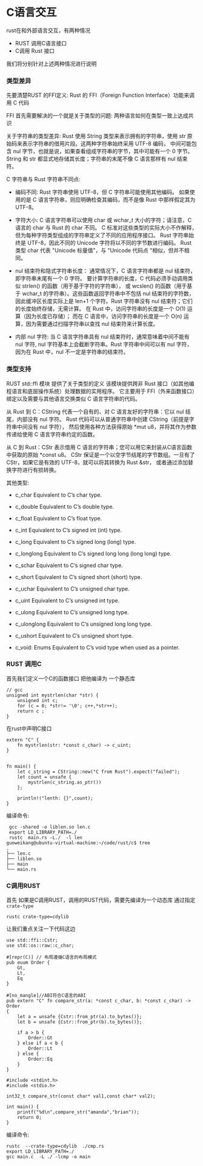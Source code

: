 # C语言交互

rust在和外部语言交互，有两种情况

 - RUST 调用C语言接口
 - C调用 Rust 接口 
 
我们将分别针对上述两种情况进行说明


### 类型差异

先要清楚RUST 的FFI定义: Rust 的 FFI（Foreign Function Interface）功能来调用 C 代码

FFI 首先需要解决的一个就是关于类型的问题: 两种语言如何在类型一致上达成共识

关于字符串的类型差异: 
Rust 使用 String 类型来表示拥有的字符串，使用 str 原始码来表示字符串的借用片段。这两种字符串始终采用 UTF-8 编码，
中间可能包含 nul 字节，也就是说，如果查看组成字符串的字节，其中可能有一个 0 字节。String 和 str 都显式地存储其长度；字符串的末尾不像 C 语言那样有 nul 结束符。

C 字符串与 Rust 字符串不同点: 

 - 编码不同:  Rust 字符串使用 UTF-8，但 C 字符串可能使用其他编码。
   如果使用的是 C 语言字符串，则应明确检查其编码，而不是像 Rust 中那样假定其为 UTF-8。

 - 字符大小: C 语言字符串可以使用 char 或 wchar_t 大小的字符；请注意，C 语言的 char 与 Rust 的 char 不同。
   C 标准对这些类型的实际大小不作解释，但为每种字符类型组成的字符串定义了不同的应用程序接口。
   Rust 字符串始终是 UTF-8，因此不同的 Unicode 字符将以不同的字节数进行编码。
   Rust 类型 char 代表 "Unicode 标量值"，与 "Unicode 代码点 "相似，但并不相同。
 - nul 结束符和隐式字符串长度： 通常情况下，C 语言字符串都是 nul 结束符，即字符串末尾有一个 0 字符。
    要计算字符串的长度，C 代码必须手动调用类似 strlen() 的函数（用于基于字符的字符串），
	或 wcslen() 的函数（用于基于 wchar_t 的字符串）。这些函数返回字符串中不包括 nul 结束符的字符数，
	因此缓冲区长度实际上是 len+1 个字符。Rust 字符串没有 nul 结束符；它们的长度始终存储，无需计算。
	在 Rust 中，访问字符串的长度是一个 O(1) 运算（因为长度已存储）；
	而在 C 语言中，访问字符串的长度是一个 O(n) 运算，因为需要通过扫描字符串以查找 nul 结束符来计算长度。
 - 内部 nul 字符: 当 C 语言字符串具有 nul 结束符时，通常意味着中间不能有 nul 字符, 
    nul 字符基本上会截断字符串。Rust 字符串中间可以有 nul 字符，因为在 Rust 中，nul 不一定是字符串的结束符。

### 类型支持

RUST std::ffi 模块 提供了关于类型的定义 
该模块提供跨非 Rust 接口（如其他编程语言和底层操作系统）处理数据的实用程序。
它主要用于 FFI（外来函数接口）绑定以及需要与其他语言交换类似 C 语言字符串的代码。


从 Rust 到 C：CString 代表一个自有的、对 C 语言友好的字符串：它以 nul 结尾，内部没有 nul 字符。
   Rust 代码可以从普通字符串中创建 CString（前提是字符串中间没有 nul 字符），
   然后使用各种方法获得原始 *mut u8，并将其作为参数传递给使用 C 语言字符串约定的函数。

从 C 到 Rust：CStr 表示借用 C 语言的字符串；您可以用它来封装从C语言函数中获取的原始 *const u8。
   CStr 保证是一个以空字节结尾的字节数组。一旦有了 CStr，如果它是有效的 UTF-8，就可以将其转换为 Rust &str，
   或者通过添加替换字符进行有损转换。


其他类型:

- c_char	Equivalent to C’s char type.
- c_double	Equivalent to C’s double type.
- c_float	Equivalent to C’s float type.
- c_int	Equivalent to C’s signed int (int) type.
- c_long	Equivalent to C’s signed long (long) type.
- c_longlong	Equivalent to C’s signed long long (long long) type.
- c_schar	Equivalent to C’s signed char type.
- c_short	Equivalent to C’s signed short (short) type.
- c_uchar	Equivalent to C’s unsigned char type.
- c_uint	Equivalent to C’s unsigned int type.
- c_ulong	Equivalent to C’s unsigned long type.
- c_ulonglong	Equivalent to C’s unsigned long long type.
- c_ushort	Equivalent to C’s unsigned short type.

- c_void: Enums Equivalent to C’s void type when used as a pointer.


### RUST 调用C

首先我们定义一个C的函数接口 把他编译为 一个静态库
```
// gcc 
unsigned int mystrlen(char *str) {
	unsigned int c;
	for (c = 0; *str!= '\0'; c++,*str++);
	return c ;
}
```

在rust中声明C接口 

```
extern "C" {
	fn mystrlen(str: *const c_char) -> c_uint;
}


fn main() {
	let c_string = CString::new("C from Rust").expect("failed");
	let count = unsafe {
		mystrlen(c_string.as_ptr())
	};
	
	println!("lenth: {}",count);
}
```

编译命令:

```
 gcc -shared -o liblen.so len.c
 export LD_LIBRARY_PATH=./
 rustc  main.rs -L./  -l len
guoweikang@ubuntu-virtual-machine:~/code/rust/c$ tree
.
├── len.c
├── liblen.so
├── main
└── main.rs

```

###  C调用RUST

首先 如果是C调用RUST，调用的RUST代码，需要先编译为一个动态库 通过指定 `crate-type`
```
rustc crate-type=cdylib
```

让我们重点关注一下代码这边

```
use std::ffi::Cstr;
use std::os::raw::c_char;

#[repr(C)] // 布局遵循C语言的布局模式 
pub euum Order {
	Gt,
	Lt,
	Eq
}

#[no_mangle]//ABI符合C语言的ABI
pub extern "C" fn compare_str(a: *const c_char, b: *const c_char) -> Order 
{
	let a = unsafe {Cstr::from_ptr(a).to_bytes()};
	let b = unsafe {Cstr::from_ptr(b).to_bytes()};

	if a > b {
		Order::Gt
	} else if a < b {
		Order::Lt
	} else {
		Order::Eq
	}
}
```


```
#include <stdint.h>
#include <stdio.h>

int32_t compare_str(const char* val1,const char* val2);

int main() {
	printf("%d\n",compare_str("amanda","brian"));
	return 0;
}
```

编译命令:

```
rustc  --crate-type=cdylib  ./cmp.rs
export LD_LIBRARY_PATH=./
gcc main.c  -L ./ -lcmp -o main
```